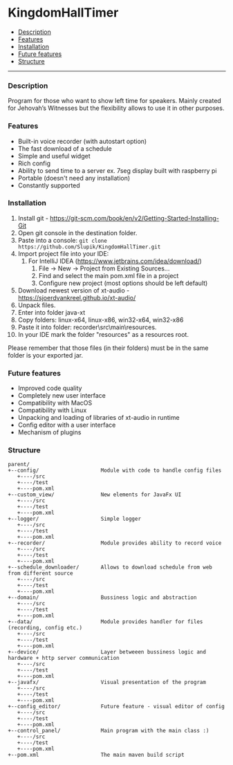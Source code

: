# KingdomHallTimer

* [Description](#description)
* [Features](#features)
* [Installation](#installation)
* [Future features](#future-features)
* [Structure](#structure)

------------

### Description
Program for those who want to show left time for speakers. Mainly created for Jehovah’s Witnesses but the flexibility allows to use it in other purposes.

### Features

- Built-in voice recorder (with autostart option)
- The fast download of a schedule
- Simple and useful widget
- Rich config
- Ability to send time to a server ex. 7seg display built with raspberry pi
- Portable (doesn&apos;t need any installation)
- Constantly supported

### Installation
1. Install git - https://git-scm.com/book/en/v2/Getting-Started-Installing-Git
2. Open git console in the destination folder.
3. Paste into a console: `git clone https://github.com/Slupik/KingdomHallTimer.git`
4. Import project file into your IDE:
   1. For IntelliJ IDEA (https://www.jetbrains.com/idea/download/)
      1.  File -> New -> Project from Existing Sources...
      2. Find and select the main pom.xml file in a project
      3. Configure new project (most options should be left default)
5. Download newest version of xt-audio - https://sjoerdvankreel.github.io/xt-audio/
6. Unpack files.
7. Enter into folder java-xt
8. Copy folders: linux-x64, linux-x86, win32-x64, win32-x86
9. Paste it into folder: recorder\src\main\resources.
10. In your IDE mark the folder "resources" as a resources root.

Please remember that those files (in their folders) must be in the same folder is your exported jar.

### Future features
- Improved code quality
- Completely new user interface
- Compatibility with MacOS
- Compatibility with Linux
- Unpacking and loading of libraries of xt-audio in runtime
- Config editor with a user interface
- Mechanism of plugins

### Structure
```
parent/
+--config/                    Module with code to handle config files
   +----/src
   +----/test
   +----pom.xml
+--custom_view/               New elements for JavaFx UI
   +----/src
   +----/test
   +----pom.xml
+--logger/                    Simple logger
   +----/src
   +----/test
   +----pom.xml
+--recorder/                  Module provides ability to record voice
   +----/src
   +----/test
   +----pom.xml
+--schedule_downloader/       Allows to download schedule from web from different source
   +----/src
   +----/test
   +----pom.xml
+--domain/                    Bussiness logic and abstraction
   +----/src
   +----/test
   +----pom.xml
+--data/                      Module provides handler for files (recording, config etc.)
   +----/src
   +----/test
   +----pom.xml
+--device/                    Layer betweeen bussiness logic and hardware + http server communication
   +----/src
   +----/test
   +----pom.xml
+--javafx/                    Visual presentation of the program
   +----/src
   +----/test
   +----pom.xml
+--config_editor/             Future feature - visual editor of config
   +----/src
   +----/test
   +----pom.xml
+--control_panel/             Main program with the main class :)
   +----/src
   +----/test
   +----pom.xml
+--pom.xml                    The main maven build script
```